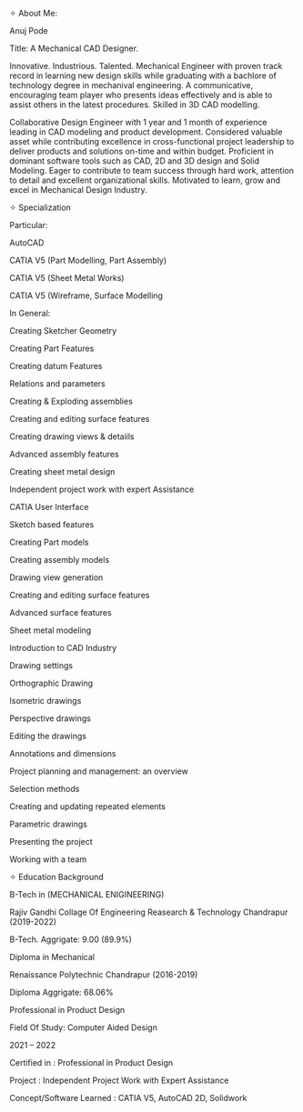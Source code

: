 ✧ About Me:

Anuj Pode

Title: A Mechanical CAD Designer.

Innovative. Industrious. Talented. Mechanical Engineer with proven track record in learning new design skills while graduating with a bachlore of technology degree in mechanival engineering. A communicative, encouraging team player who presents ideas effectively and is able to assist others in the latest procedures. Skilled in 3D CAD modelling.

Collaborative Design Engineer with 1 year and 1 month of experience leading in CAD modeling and product development. Considered valuable asset while contributing excellence in cross-functional project leadership to deliver products and solutions on-time and within budget. Proficient in dominant software tools such as CAD, 2D and 3D design and Solid Modeling. Eager to contribute to team success through hard work, attention to detail and excellent organizational skills. Motivated to learn, grow and excel in Mechanical Design Industry.

✧ Specialization

Particular:

AutoCAD

CATIA V5 (Part Modelling, Part Assembly)

CATIA V5 (Sheet Metal Works)

CATIA V5 (Wireframe, Surface Modelling



In General:

Creating Sketcher Geometry

Creating Part Features

Creating datum Features

Relations and parameters

Creating & Exploding assemblies

Creating and editing surface features

Creating drawing views & detaiils

Advanced assembly features

Creating sheet metal design

Independent project work with expert Assistance

CATIA User Interface

Sketch based features

Creating Part models

Creating assembly models

Drawing view generation

Creating and editing surface features

Advanced surface features

Sheet metal modeling

Introduction to CAD Industry

Drawing settings

Orthographic Drawing

Isometric drawings

Perspective drawings

Editing the drawings

Annotations and dimensions

Project planning and management: an overview

Selection methods

Creating and updating repeated elements

Parametric drawings

Presenting the project

Working with a team



✧ Education Background


B-Tech in (MECHANICAL ENIGINEERING)

Rajiv Gandhi Collage Of Engineering Reasearch & Technology Chandrapur (2019-2022)

B-Tech. Aggrigate: 9.00 (89.9%)


Diploma in Mechanical

Renaissance Polytechnic Chandrapur (2016-2019)

Diploma Aggrigate: 68.06%


Professional in Product Design

Field Of Study: Computer Aided Design

2021 – 2022

Certified in : Professional in Product Design

Project : Independent Project Work with Expert Assistance

Concept/Software Learned : CATIA V5,	AutoCAD 2D,	Solidwork
